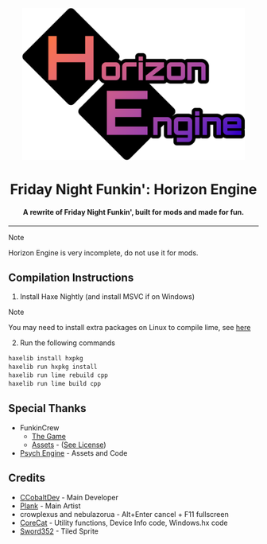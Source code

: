 <p align="center">
  <img src="art/logo.png" width="448"/>
  <h1 align="center">Friday Night Funkin': Horizon Engine</h1>
  <h4 align="center">A rewrite of Friday Night Funkin', built for mods and made for fun.</h4>
</p>

---

> [!NOTE]
> Horizon Engine is very incomplete, do not use it for mods.

## Compilation Instructions

1. Install Haxe Nightly (and install MSVC if on Windows)

> [!NOTE]
> You may need to install extra packages on Linux to compile lime, see [here](https://github.com/openfl/lime)

2. Run the following commands

```bash
haxelib install hxpkg
haxelib run hxpkg install
haxelib run lime rebuild cpp
haxelib run lime build cpp
```

## Special Thanks

- FunkinCrew
  - [The Game](https://github.com/FunkinCrew/Funkin)
  - [Assets](https://github.com/FunkinCrew/funkin.assets) - ([See License](https://github.com/FunkinCrew/funkin.assets/blob/main/LICENSE.md))
- [Psych Engine](https://github.com/ShadowMario/FNF-PsychEngine) - Assets and Code

## Credits

- [CCobaltDev](https://ccobaltdev.github.io) - Main Developer
- [Plank](https://plankdev.carrd.co/) - Main Artist
- crowplexus and nebulazorua - Alt+Enter cancel + F11 fullscreen
- [CoreCat](https://corecathx.github.io/) - Utility functions, Device Info code, Windows.hx code
- [Sword352](https://github.com/Sword352) - Tiled Sprite
